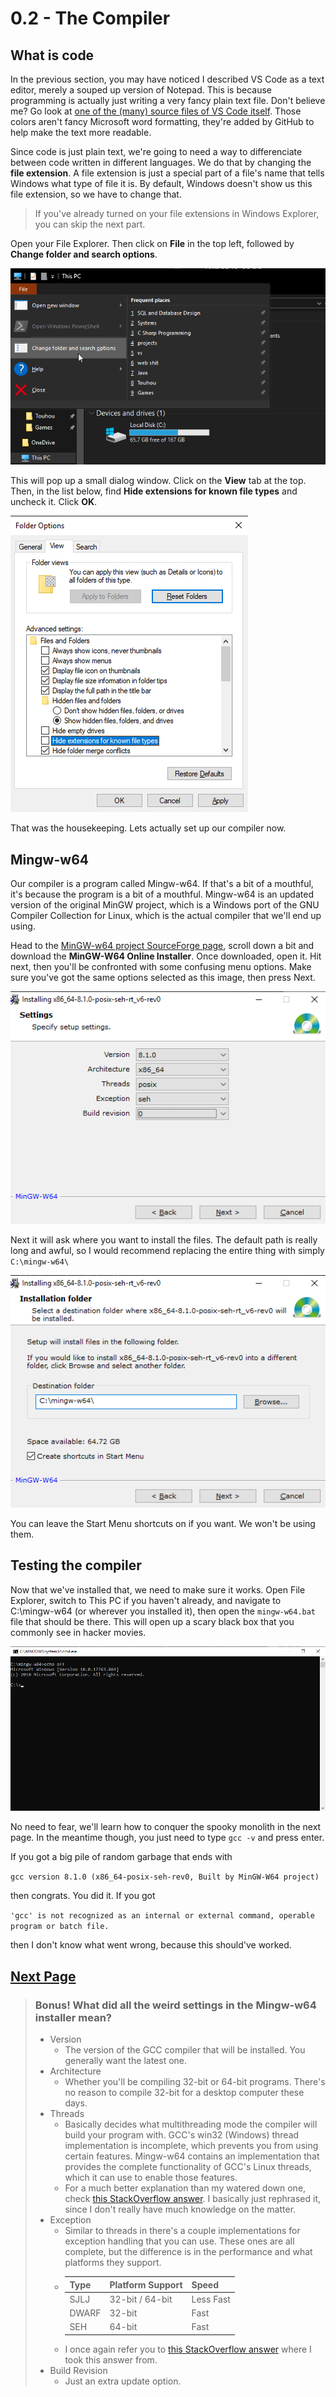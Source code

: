 # 0.2 - The Compiler

## What is code

In the previous section, you may have noticed I described VS Code as a text editor, merely a souped up version of Notepad. This is because programming is actually just writing a very fancy plain text file. Don't believe me? Go look at [one of the (many) source files of VS Code itself](https://github.com/microsoft/vscode/blob/master/src/main.js). Those colors aren't fancy Microsoft word formatting, they're added by GitHub to help make the text more readable.

Since code is just plain text, we're going to need a way to differenciate between code written in different languages. We do that by changing the **file extension**. A file extension is just a special part of a file's name that tells Windows what type of file it is. By default, Windows doesn't show us this file extension, so we have to change that.

> If you've already turned on your file extensions in Windows Explorer, you can skip the next part.

Open your File Explorer. Then click on **File** in the top left, followed by **Change folder and search options**.

![file explorer file menu](./img/0.2.01-explorer_options.png "File Explorer Options")

This will pop up a small dialog window. Click on the **View** tab at the top. Then, in the list below, find **Hide extensions for known file types** and uncheck it. Click **OK**.

![folder options](./img/0.2.02-explorer_ext.png "Folder Options")

That was the housekeeping. Lets actually set up our compiler now.

## Mingw-w64

Our compiler is a program called Mingw-w64. If that's a bit of a mouthful, it's because the program is a bit of a mouthful. Mingw-w64 is an updated version of the original MinGW project, which is a Windows port of the GNU Compiler Collection for Linux, which is the actual compiler that we'll end up using.

Head to the [MinGW-w64 project SourceForge page](https://sourceforge.net/projects/mingw-w64/files/), scroll down a bit and download the **MinGW-W64 Online Installer**. Once downloaded, open it. Hit next, then you'll be confronted with some confusing menu options. Make sure you've got the same options selected as this image, then press Next.

![mingw-w64 installer options](./img/0.2.03-mingw-w64_installer.png "Mingw-w64 Installer Options")

Next it will ask where you want to install the files. The default path is really long and awful, so I would recommend replacing the entire thing with simply `C:\mingw-w64\`

![mingw-w64 installer path](./img/0.2.04-mingw-w64_installer2.png "Mingw-w64 Installer Path")

You can leave the Start Menu shortcuts on if you want. We won't be using them.

## Testing the compiler

Now that we've installed that, we need to make sure it works. Open File Explorer, switch to This PC if you haven't already, and navigate to C:\mingw-w64 (or wherever you installed it), then open the `mingw-w64.bat` file that should be there. This will open up a scary black box that you commonly see in hacker movies.

![hollywood hacker window](./img/0.2.05-cmd.png "Hollywood Hacker window")

No need to fear, we'll learn how to conquer the spooky monolith in the next page. In the meantime though, you just need to type `gcc -v` and press enter.

If you got a big pile of random garbage that ends with

`gcc version 8.1.0 (x86_64-posix-seh-rev0, Built by MinGW-W64 project)`

then congrats. You did it. If you got

`'gcc' is not recognized as an internal or external command,
operable program or batch file.`

then I don't know what went wrong, because this should've worked.

## [Next Page](0.3.CommandPrompt)

>### Bonus! What did all the weird settings in the Mingw-w64 installer mean?
>
> - Version
>   - The version of the GCC compiler that will be installed. You generally want the latest one.
> - Architecture
>   - Whether you'll be compiling 32-bit or 64-bit programs. There's no reason to compile 32-bit for a desktop computer these days.
> - Threads
>   - Basically decides what multithreading mode the compiler will build your program with. GCC's win32 (Windows) thread implementation is incomplete, which prevents you from using certain features. Mingw-w64 contains an implementation that provides the complete functionality of GCC's Linux threads, which it can use to enable those features.
>   - For a much better explanation than my watered down one, check [this StackOverflow answer](https://stackoverflow.com/questions/17242516/mingw-w64-threads-posix-vs-win32). I basically just rephrased it, since I don't really have much knowledge on the matter.
> - Exception
>   - Similar to threads in there's a couple implementations for exception handling that you can use. These ones are all complete, but the difference is in the performance and what platforms they support.
>   - |Type  |Platform Support  |Speed    |
>     |------|------------------|---------|
>     |SJLJ  |32-bit / 64-bit   |Less Fast|
>     |DWARF |32-bit            |Fast     |
>     |SEH   |64-bit            |Fast     |
>   - I once again refer you to [this StackOverflow answer](https://stackoverflow.com/questions/15670169/what-is-difference-between-sjlj-vs-dwarf-vs-seh) where I took this answer from.
> - Build Revision
>   - Just an extra update option.
